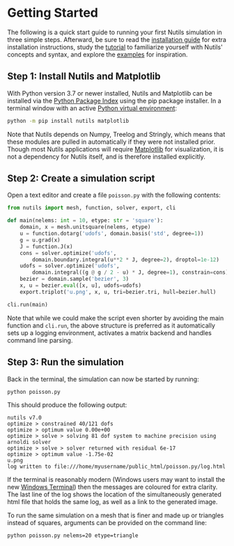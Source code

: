 # Getting Started

The following is a quick start guide to running your first Nutils simulation in
three simple steps. Afterward, be sure to read the [installation
guide](install.md) for extra installation instructions, study the
[tutorial](tutorial.md) to familiarize yourself with Nutils' concepts and
syntax, and explore the [examples](examples.md) for inspiration.

## Step 1: Install Nutils and Matplotlib

With Python version 3.7 or newer installed, Nutils and Matplotlib can be
installed via the [Python Package Index](https://pypi.org/project/nutils/)
using the pip package installer.
In a terminal window with an active [Python virtual environment](https://docs.python.org/3/library/venv.html):

```sh
python -m pip install nutils matplotlib
```

Note that Nutils depends on Numpy, Treelog and Stringly, which means that these
modules are pulled in automatically if they were not installed prior. Though most
Nutils applications will require [Matplotlib](https://matplotlib.org/) for
visualization, it is not a dependency for Nutils itself, and is therefore
installed explicitly.

## Step 2: Create a simulation script

Open a text editor and create a file `poisson.py` with the following contents:

```python
from nutils import mesh, function, solver, export, cli

def main(nelems: int = 10, etype: str = 'square'):
    domain, x = mesh.unitsquare(nelems, etype)
    u = function.dotarg('udofs', domain.basis('std', degree=1))
    g = u.grad(x)
    J = function.J(x)
    cons = solver.optimize('udofs',
        domain.boundary.integral(u**2 * J, degree=2), droptol=1e-12)
    udofs = solver.optimize('udofs',
        domain.integral((g @ g / 2 - u) * J, degree=1), constrain=cons)
    bezier = domain.sample('bezier', 3)
    x, u = bezier.eval([x, u], udofs=udofs)
    export.triplot('u.png', x, u, tri=bezier.tri, hull=bezier.hull)

cli.run(main)
```

Note that while we could make the script even shorter by avoiding the main
function and `cli.run`, the above structure is preferred as it automatically
sets up a logging environment, activates a matrix backend and handles command
line parsing.

## Step 3: Run the simulation

Back in the terminal, the simulation can now be started by running:

```sh
python poisson.py
```

This should produce the following output:

```
nutils v7.0
optimize > constrained 40/121 dofs
optimize > optimum value 0.00e+00
optimize > solve > solving 81 dof system to machine precision using arnoldi solver
optimize > solve > solver returned with residual 6e-17
optimize > optimum value -1.75e-02
u.png
log written to file:///home/myusername/public_html/poisson.py/log.html
```

If the terminal is reasonably modern (Windows users may want to install the new
[Windows Terminal](https://aka.ms/windowsterminal)) then the messages are
coloured for extra clarity. The last line of the log shows the location of the
simultaneously generated html file that holds the same log, as well as a link
to the generated image.

To run the same simulation on a mesh that is finer and made up or triangles
instead of squares, arguments can be provided on the command line:

```sh
python poisson.py nelems=20 etype=triangle
```
